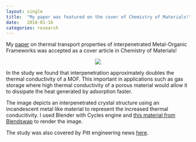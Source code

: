 ```yaml
---
layout: single
title:  "My paper was featured on the cover of Chemistry of Materials!"
date:   2018-01-16
categories: research
---
```

My [paper](https://pubs.acs.org/doi/abs/10.1021/acs.chemmater.7b05015) on thermal transport properties
of interpenetrated Metal-Organic Frameworks was accepted as a cover article in Chemistry of Materials!

<p align="center"> <img src="/assets/img/chemmat-cover.png"> </p>

In the study we found that interpenetration approximately doubles the thermal conductivity of a MOF.
This important in applications such as gas storage where high thermal conductivity of a porous material would
allow it to dissipate the heat generated by adsorption faster.

The image depicts an interpenetrated crystal structure using an incandescent metal like material to represent the increased thermal conducitivity.
I used Blender with Cycles engine and [this material from Blendswap](https://www.blendswap.com/blends/view/70363) to render the image.


The study was also covered by Pitt engineering news [here](https://www.engineering.pitt.edu/News/2018/Wilmer-Lab-Journal-Cover/).
